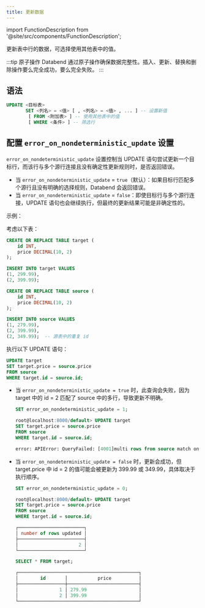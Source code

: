 ```yaml
---
title: 更新数据
---
```


import FunctionDescription from '@site/src/components/FunctionDescription';

<FunctionDescription description="引入或更新于：v1.2.705"/>

更新表中行的数据，可选择使用其他表中的值。

:::tip 原子操作
Databend 通过原子操作确保数据完整性。插入、更新、替换和删除操作要么完全成功，要么完全失败。
:::

## 语法

```sql
UPDATE <目标表>
       SET <列名> = <值> [ , <列名> = <值> , ... ] -- 设置新值  
        [ FROM <附加表> ] -- 使用其他表中的值  
        [ WHERE <条件> ] -- 筛选行
```

## 配置 `error_on_nondeterministic_update` 设置

`error_on_nondeterministic_update` 设置控制当 UPDATE 语句尝试更新一个目标行，而该行与多个源行连接且没有确定性更新规则时，是否返回错误。

- 当 `error_on_nondeterministic_update` = `true`（默认）：如果目标行匹配多个源行且没有明确的选择规则，Databend 会返回错误。
- 当 `error_on_nondeterministic_update` = `false`：即使目标行与多个源行连接，UPDATE 语句也会继续执行，但最终的更新结果可能是非确定性的。

示例：

考虑以下表：

```sql
CREATE OR REPLACE TABLE target (
    id INT,
    price DECIMAL(10, 2)
);

INSERT INTO target VALUES
(1, 299.99),
(2, 399.99);

CREATE OR REPLACE TABLE source (
    id INT,
    price DECIMAL(10, 2)
);

INSERT INTO source VALUES
(1, 279.99),
(2, 399.99),
(2, 349.99);  -- 源表中的重复 id
```

执行以下 UPDATE 语句：

```sql
UPDATE target
SET target.price = source.price
FROM source
WHERE target.id = source.id;
```

- 当 `error_on_nondeterministic_update = true` 时，此查询会失败，因为 target 中的 id = 2 匹配了 source 中的多行，导致更新不明确。

  ```sql
  SET error_on_nondeterministic_update = 1;

  root@localhost:8000/default> UPDATE target
  SET target.price = source.price
  FROM source
  WHERE target.id = source.id;

  error: APIError: QueryFailed: [4001]multi rows from source match one and the same row in the target_table multi times
  ```

- 当 `error_on_nondeterministic_update = false` 时，更新会成功，但 target.price 中 id = 2 的值可能会被更新为 399.99 或 349.99，具体取决于执行顺序。

  ```sql
  SET error_on_nondeterministic_update = 0;

  root@localhost:8000/default> UPDATE target
  SET target.price = source.price
  FROM source
  WHERE target.id = source.id;

  ┌────────────────────────┐
  │ number of rows updated │
  ├────────────────────────┤
  │                      2 │
  └────────────────────────┘

  SELECT * FROM target;

  ┌────────────────────────────────────────────┐
  │        id       │           price          │
  ├─────────────────┼──────────────────────────┤
  │               1 │ 279.99                   │
  │               2 │ 399.99                   │
  └────────────────────────────────────────────┘
  ```